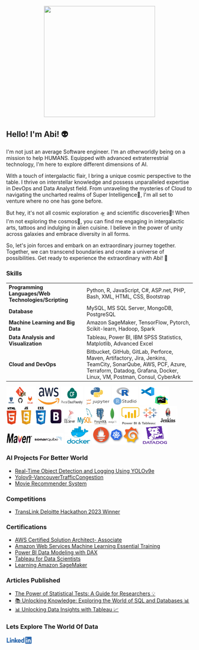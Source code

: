 <p align="center">
  <img width="300" height="300" src="/icons/consciousness.gif">
</p>
<h2>Hello! I'm Abi! 👽</h2>

<p>
I'm not just an average Software engineer. I'm an otherworldly being on a mission to help HUMANS. Equipped with advanced extraterrestrial technology, I'm here to explore different dimensions of AI.

With a touch of intergalactic flair, I bring a unique cosmic perspective to the table. I thrive on interstellar knowledge and possess unparalleled expertise in DevOps and Data Analyst field. From unraveling the mysteries of Cloud to navigating the uncharted realms of Super Intelligence👾, I'm all set to venture where no one has gone before.

But hey, it's not all cosmic exploration 🛸 and scientific discoveries📡! When I'm not exploring the cosmos🌌, you can find me engaging in intergalactic arts, tattoos and indulging in alien cuisine. I believe in the power of unity across galaxies and embrace diversity in all forms.

So, let's join forces and embark on an extraordinary journey together. Together, we can transcend boundaries and create a universe of possibilities. Get ready to experience the extraordinary with Abi! 🚀

</p>

<h3>Skills</h3>

<table>
    <tr>
        <td><strong>Programming Languages/Web Technologies/Scripting</strong></td>
        <td>Python, R, JavaScript, C#, ASP.net, PHP, Bash, XML, HTML, CSS, Bootstrap</td>
    </tr>
    <tr>
        <td><strong>Database</strong></td>
        <td>MySQL, MS SQL Server, MongoDB, PostgreSQL</td>
    </tr>
    <tr>
        <td><strong>Machine Learning and Big Data</strong></td>
        <td>Amazon SageMaker, TensorFlow, Pytorch, Scikit-learn, Hadoop, Spark</td>
    </tr>
    <tr>
        <td><strong>Data Analysis and Visualization</strong></td>
        <td>Tableau, Power BI, IBM SPSS Statistics, Matplotlib, Advanced Excel</td>
    </tr>
    <tr>
        <td><strong>Cloud and DevOps</strong></td>
        <td>Bitbucket, GitHub, GitLab, Perforce, Maven, Artifactory, Jira, Jenkins, TeamCity, SonarQube, AWS, PCF, Azure, Terraform, Datadog, Grafana, Docker, Linux, VM, Postman, Consul, CyberArk</td>
    </tr>
</table>

<p align="left"> 
    <img width="80" height="50" src="/icons/git.jpg">
    <img width="60" height="50" src="/icons/aws.png">
    <img width="60" height="50" src="/icons/pcf.png">
    <img width="70" height="50" src="/icons/py.png">
    <img width="70" height="50" src="/icons/rcode.png">
    <img width="80" height="50" src="/icons/vscode-pycharm.png">
    <img width="150" height="50" src="/icons/html_css_js_bootstrap.png">
    <img width="150" height="50" src="/icons/db.jpg">
    <img width="100" height="50" src="/icons/tab_powerbi.png">
    <img width="50" height="50" src="/icons/jenkins.jpg">
    <img width="70" height="30" src="icons/maven.png">
    <img width="80" height="30" src="icons/sonarqube.png">
    <img width="70" height="50" src="/icons/doc.png">
    <img width="130" height="50" src="/icons/grafana_prometheus_kube.png">
    <img width="70" height="50" src="/icons/datadog.jpg">
</p>

<h3>AI Projects For Better World</h3>

- [Real-Time Object Detection and Logging Using YOLOv9e](https://github.com/abidikshit/real-time-object-detection-using-yolov9e)
- [Yolov9-VancouverTrafficCongestion](https://github.com/abidikshit/Yolov9-VancouverTrafficCongestion.git)
- [Movie Recommender System](https://github.com/abidikshit/Projects/tree/master/MovieRecommender)

<!-- <h3>Other Projects for hands-on:</h3>

- [Airbnb New York Analysis (2011 -2019)- Data Visualization using R, ShinyR and Tableau](https://github.com/abidikshit/R_Projects/blob/master/ALY6070-CommunicationAndVisualization/FinalProject/ALY6070_G7_FinalProject.pdf)
- [Resume Building Analytics- Sponsored Project by CoverQuick](https://github.com/abidikshit/Python/blob/master/ALY6080-XN_CoverQuick_Project/FinalCoverQuickAnalysis/ALY6080_Final_Report_CoverQuick.pdf)
- [Twitter Sentiment Analysis](https://github.com/abidikshit/Python/blob/master/ALY6110-DataManagementAndBigData/Twitter/ALY6110_FinalProjectMilestone–BasicAnalysisandDashboard.pdf)
- [Online Payment Fraud Detection](https://github.com/abidikshit/Python/blob/master//ALY6040-Data_Mining/FinalProject/ALY6040_OnlineFraudDetection_FinalProject.pdf)
- [Churn modelling in Banking Industry](https://github.com/abidikshit/R_Projects/blob/master/ALY6015-IntermediateAnalytics/FinalProject/ALY6015_Group1_Final_project.pdf) -->


<h3>Competitions</h3>

- [TransLink Deloitte Hackathon 2023 Winner](https://github.com/abidikshit/Projects/tree/master/TransLink_Intelligent_Transport_System)

<h3>Certifications</h3>

- [AWS Certified Solution Architect- Associate](https://www.linkedin.com/feed/update/urn:li:activity:6598586311408476160/?updateEntityUrn=urn%3Ali%3Afs_feedUpdate%3A%28V2%2Curn%3Ali%3Aactivity%3A6598586311408476160%29)
- [Amazon Web Services Machine Learning Essential Training](https://www.linkedin.com/learning/certificates/15ec6fff6c82d70ed4028b3bbf12e75fc477ea04750bc1ed24ff6786fd93b6a8)
- [Power BI Data Modeling with DAX](https://www.linkedin.com/learning/certificates/fd552f0e605ffb9f51c1b4264af282e174d93c76f5ad3bdb3f3a587a4e1b6f5a)
- [Tableau for Data Scientists](https://www.linkedin.com/learning/certificates/3309650a39442d1ee591b9e70e2b5a4f3525b942e08fa31cdd9840c6ef0d0c01?u=74653650)
- [Learning Amazon SageMaker](https://www.linkedin.com/learning/certificates/e0092cbfdf240ed905f45e4bd7f3137be45495803a735cbe87965c770b996ecf)

<h3>Articles Published</h3>

- [The Power of Statistical Tests: A Guide for Researchers 💡](https://www.linkedin.com/posts/abhilash-dikshit_statistics-dataanalysis-research-activity-7109611454793715712-UIaN?utm_source=share&utm_medium=member_desktop)
- [📚 Unlocking Knowledge: Exploring the World of SQL and Databases 📊](https://www.linkedin.com/pulse/top-50-sql-interview-questions-data-analystscientist-role-dikshit)
- [📊 Unlocking Data Insights with Tableau 📈](https://www.linkedin.com/posts/abhilash-dikshit_dataanalysis-tableau-datavisualization-activity-7109284281608261632-RJ1_?utm_source=share&utm_medium=member_desktop)

<h3>Lets Explore The World Of Data</h3>
<p align="left">
    <a href="https://www.linkedin.com/in/abhilash-dikshit" target="blank"><img align="center" src="/icons/linkedin.png" alt="abhilash-dikshit" height="20" width="70" /></a>
</p>
